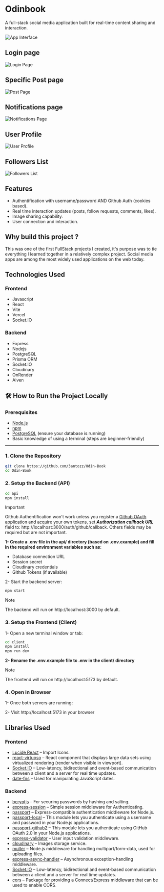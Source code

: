 # Odinbook

A full-stack social media application built for real-time content sharing and interaction.

![App Interface](./client/public/showcase/interface.png)

## Login page

![Login Page](./client/public/showcase/login.png)

## Specific Post page

![Post Page](./client/public/showcase/post.png)

## Notifications page

![Notifications Page](./client/public/showcase/notifications.png)

## User Profile

![User Profile](./client/public/showcase/profile.png)

## Followers List

![Followers List](./client/public/showcase/users.png)

## Features

- Authentification with username/password AND Github Auth (cookies based).
- Real time interaction updates (posts, follow requests, comments, likes).
- Image sharing capability.
- User connection and interaction.

## Why build this project ?

This was one of the first FullStack projects I created, it's purpose was to tie everything I learned together in a relatively complex project. Social media apps are among the most widely used applications on the web today.

## Technologies Used

### Frontend

- Javascript
- React
- Vite
- Vercel
- Socket.IO

### Backend

- Express
- Nodejs
- PostgreSQL
- Prisma ORM
- Socket.IO
- Cloudinary
- OnRender
- Aiven

## 🛠️ How to Run the Project Locally

### Prerequisites

- [Node.js](https://nodejs.org/)
- [npm](https://www.npmjs.com/)
- [PostgreSQL](https://www.postgresql.org/) (ensure your database is running)
- Basic knowledge of using a terminal (steps are beginner-friendly)

---

### 1. Clone the Repository

```bash
git clone https://github.com/3antozz/Odin-Book
cd Odin-Book
```

### 2. Setup the Backend (API)

```bash
cd api
npm install
```

> [!IMPORTANT]
> Github Authentification won't work unless you register a [Github OAuth](https://docs.github.com/en/apps/creating-github-apps/registering-a-github-app/registering-a-github-app#registering-a-github-app) application and acquire your own tokens, set ***Authorization callback URL*** field to: http://localhost:3000/auth/github/callback. Others fields may be required but are not important.

**1- Create a .env file in the api/ directory (based on .env.example) and fill in the required environment variables such as:** 

* Database connection URL
* Session secret
* Cloudinary credentials
* Github Tokens (if available)

2- Start the backend server:

```bash
npm start
```
> [!NOTE]
> The backend will run on http://localhost:3000 by default.

### 3. Setup the Frontend (Client)

1- Open a new terminal window or tab:
```bash
cd client
npm install
npm run dev
```
**2- Rename the .env.example file to .env in the client/ directory**

> [!NOTE]
> The frontend will run on http://localhost:5173 by default.

### 4. Open in Browser

1- Once both servers are running:

2- Visit http://localhost:5173 in your browser

## Libraries Used

### Frontend

- [Lucide React](https://lucide.dev/guide/packages/lucide-react) – Import Icons.
- [react-virtuoso](https://virtuoso.dev/) –  React component that displays large data sets using virtualized rendering (render when visible in viewport).
- [Socket.IO](https://socket.io/) – Low-latency, bidirectional and event-based communication between a client and a server for real time updates.
- [date-fns](https://date-fns.org/docs/Getting-Started) – Used for manipulating JavaScript dates.

### Backend

- [bcryptjs](https://www.npmjs.com/package/bcryptjs) – For securing passwords by hashing and salting.
- [express-session](https://www.npmjs.com/package/express-session) – Simple session middleware for Authenticating.
- [passport](https://www.npmjs.com/package/passport) – Express-compatible authentication middleware for Node.js.
- [passport-local](https://www.npmjs.com/package/passport-local) – This module lets you authenticate using a username and password in your Node.js applications.
- [passport-github2](https://www.npmjs.com/package/passport-github2) – This module lets you authenticate using GitHub OAuth 2.0 in your Node.js applications. 
- [express-validator](https://www.npmjs.com/package/express-validator) – User input validation middleware.
- [cloudinary](https://cloudinary.com/) – Images storage service.
- [multer](https://www.npmjs.com/package/multer) – Node.js middleware for handling multipart/form-data, used for uploading files.
- [express-async-handler](https://www.npmjs.com/package/express-async-handler) – Asynchronous exception-handling middleware.
- [Socket.IO](https://socket.io/) – Low-latency, bidirectional and event-based communication between a client and a server for real time updates.
- [cors](https://www.npmjs.com/package/cors) – Package for providing a Connect/Express middleware that can be used to enable CORS.
